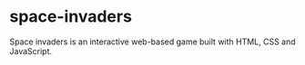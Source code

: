 # space-invaders
Space invaders is an interactive web-based game built with HTML, CSS and JavaScript.
